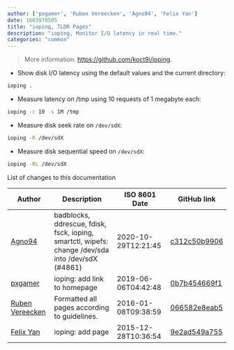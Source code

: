```yaml
---
author: ['pxgamer', 'Ruben Vereecken', 'Agno94', 'Felix Yan']
date: 1603970505
title: "ioping, TLDR Pages"
description: "ioping, Monitor I/O latency in real time."
categories: "common"
---
```

> More information: <https://github.com/koct9i/ioping>.

- Show disk I/O latency using the default values and the current directory:

```bash
ioping .
```

- Measure latency on /tmp using 10 requests of 1 megabyte each:

```bash
ioping -c 10 -s 1M /tmp
```

- Measure disk seek rate on `/dev/sdX`:

```bash
ioping -R /dev/sdX
```

- Measure disk sequential speed on `/dev/sdX`:

```bash
ioping -RL /dev/sdX
```
List of changes to this documentation


Author | Description | ISO 8601 Date | GitHub link
------|-----|-----|-----
[Agno94](mailto:agnophi@gmail.com) | badblocks, ddrescue, fdisk, fsck, ioping, smartctl, wipefs: change /dev/sda into /dev/sdX (#4861) | 2020-10-29T12:21:45 | [c312c50b9906](https://github.com/tldr-pages/tldr/commit/c312c50b99062c4dca949685ddc31385b179b7d5)
[pxgamer](mailto:owzie123@gmail.com) | ioping: add link to homepage | 2019-06-06T04:42:48 | [0b7b454669f1](https://github.com/tldr-pages/tldr/commit/0b7b454669f1da12db62204ac3a97a95e93f1fdf)
[Ruben Vereecken](mailto:rubenvereecken@gmail.com) | Formatted all pages according to guidelines. | 2016-01-08T09:38:59 | [066582e8eab5](https://github.com/tldr-pages/tldr/commit/066582e8eab57bce9861cc8d379e158d61f1cc95)
[Felix Yan](mailto:felixonmars@archlinux.org) | ioping: add page | 2015-12-28T10:36:54 | [9e2ad549a755](https://github.com/tldr-pages/tldr/commit/9e2ad549a755b06b512bb7f7966d39eee0e2a775)

